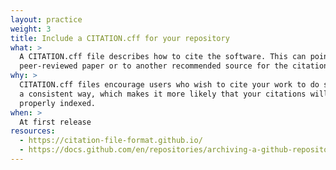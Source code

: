 ```yaml
---
layout: practice
weight: 3
title: Include a CITATION.cff for your repository
what: >
  A CITATION.cff file describes how to cite the software. This can point to
  peer-reviewed paper or to another recommended source for the citation.
why: >
  CITATION.cff files encourage users who wish to cite your work to do so in
  a consistent way, which makes it more likely that your citations will be
  properly indexed.
when: >
  At first release
resources:
  - https://citation-file-format.github.io/
  - https://docs.github.com/en/repositories/archiving-a-github-repository/referencing-and-citing-content
---
```

